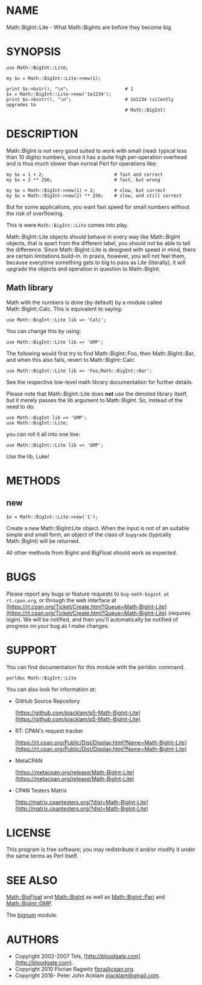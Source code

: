 # NAME

Math::BigInt::Lite - What Math::BigInts are before they become big

# SYNOPSIS

    use Math::BigInt::Lite;

    my $x = Math::BigInt::Lite->new(1);

    print $x->bstr(), "\n";                     # 1
    $x = Math::BigInt::Lite->new('1e1234');
    print $x->bsstr(), "\n";                    # 1e1234 (silently upgrades to
                                                # Math::BigInt)

# DESCRIPTION

Math::BigInt is not very good suited to work with small (read: typical
less than 10 digits) numbers, since it has a quite high per-operation overhead
and is thus much slower than normal Perl for operations like:

    my $x = 1 + 2;                          # fast and correct
    my $x = 2 ** 256;                       # fast, but wrong

    my $x = Math::BigInt->new(1) + 2;       # slow, but correct
    my $x = Math::BigInt->new(2) ** 256;    # slow, and still correct

But for some applications, you want fast speed for small numbers without
the risk of overflowing.

This is were `Math::BigInt::Lite` comes into play.

Math::BigInt::Lite objects should behave in every way like Math::BigInt
objects, that is apart from the different label, you should not be able
to tell the difference. Since Math::BigInt::Lite is designed with speed in
mind, there are certain limitations build-in. In praxis, however, you will
not feel them, because everytime something gets to big to pass as Lite
(literally), it will upgrade the objects and operation in question to
Math::BigInt.

## Math library

Math with the numbers is done (by default) by a module called
Math::BigInt::Calc. This is equivalent to saying:

    use Math::BigInt::Lite lib => 'Calc';

You can change this by using:

    use Math::BigInt::Lite lib => 'GMP';

The following would first try to find Math::BigInt::Foo, then
Math::BigInt::Bar, and when this also fails, revert to Math::BigInt::Calc:

    use Math::BigInt::Lite lib => 'Foo,Math::BigInt::Bar';

See the respective low-level math library documentation for further
details.

Please note that Math::BigInt::Lite does **not** use the denoted library itself,
but it merely passes the lib argument to Math::BigInt. So, instead of the need
to do:

    use Math::BigInt lib => 'GMP';
    use Math::BigInt::Lite;

you can roll it all into one line:

    use Math::BigInt::Lite lib => 'GMP';

Use the lib, Luke!

# METHODS

## new

    $x = Math::BigInt::Lite->new('1');

Create a new Math::BigInt:Lite object. When the input is not of an suitable
simple and small form, an object of the class of `$upgrade` (typically
Math::BigInt) will be returned.

All other methods from BigInt and BigFloat should work as expected.

# BUGS

Please report any bugs or feature requests to
`bug-math-bigint at rt.cpan.org`, or through the web interface at
[https://rt.cpan.org/Ticket/Create.html?Queue=Math-BigInt-Lite](https://rt.cpan.org/Ticket/Create.html?Queue=Math-BigInt-Lite)
(requires login).
We will be notified, and then you'll automatically be notified of
progress on your bug as I make changes.

# SUPPORT

You can find documentation for this module with the perldoc command.

    perldoc Math::BigInt::Lite

You can also look for information at:

- GitHub Source Repository

    [https://github.com/pjacklam/p5-Math-BigInt-Lite](https://github.com/pjacklam/p5-Math-BigInt-Lite)

- RT: CPAN's request tracker

    [https://rt.cpan.org/Public/Dist/Display.html?Name=Math-BigInt-Lite](https://rt.cpan.org/Public/Dist/Display.html?Name=Math-BigInt-Lite)

- MetaCPAN

    [https://metacpan.org/release/Math-BigInt-Lite](https://metacpan.org/release/Math-BigInt-Lite)

- CPAN Testers Matrix

    [http://matrix.cpantesters.org/?dist=Math-BigInt-Lite](http://matrix.cpantesters.org/?dist=Math-BigInt-Lite)

# LICENSE

This program is free software; you may redistribute it and/or modify it under
the same terms as Perl itself.

# SEE ALSO

[Math::BigFloat](https://metacpan.org/pod/Math%3A%3ABigFloat) and [Math::BigInt](https://metacpan.org/pod/Math%3A%3ABigInt) as well as
[Math::BigInt::Pari](https://metacpan.org/pod/Math%3A%3ABigInt%3A%3APari) and [Math::BigInt::GMP](https://metacpan.org/pod/Math%3A%3ABigInt%3A%3AGMP).

The [bignum](https://metacpan.org/pod/bignum) module.

# AUTHORS

- Copyright 2002-2007 Tels, [http://bloodgate.com](http://bloodgate.com).
- Copyright 2010 Florian Ragwitz <flora@cpan.org>.
- Copyright 2016- Peter John Acklam <pjacklam@gmail.com>.

